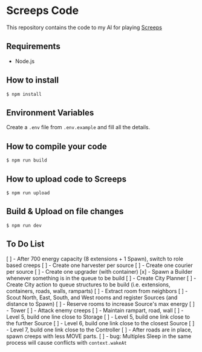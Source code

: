 Screeps Code
============

This repository contains the code to my AI for playing [Screeps](https://screeps.com)

## Requirements
- Node.js

## How to install
```
$ npm install
```

## Environment Variables
Create a `.env` file from `.env.example` and fill all the details.

## How to compile your code
```
$ npm run build
```

## How to upload code to Screeps
```
$ npm run upload
```

## Build & Upload on file changes
```
$ npm run dev
```

## To Do List
[ ] - After 700 energy capacity (8 extensions + 1 Spawn), switch to role based creeps
  [ ] - Create one harvester per source
  [ ] - Create one courier per source
  [ ] - Create one upgrader (with container)
  [x] - Spawn a Builder whenever something is in the queue to be build
[ ] - Create City Planner
  [ ] - Create City action to queue structures to be build (i.e. extensions, containers, roads, walls, ramparts)
[ ] - Extract room from neighbors
  [ ] - Scout North, East, South, and West rooms and register Sources (and distance to Spawn)
  [ ] - Reserve rooms to increase Source's max energy
[ ] - Tower
  [ ] - Attack enemy creeps
  [ ] - Maintain rampart, road, wall
[ ] - Level 5, build one line close to Storage
[ ] - Level 5, build one link close to the further Source
[ ] - Level 6, build one link close to the closest Source
[ ] - Level 7, build one link close to the Controller
[ ] - After roads are in place, spawn creeps with less MOVE parts.
[ ] - bug: Multiples Sleep in the same process will cause conflicts with `context.wakeAt`

